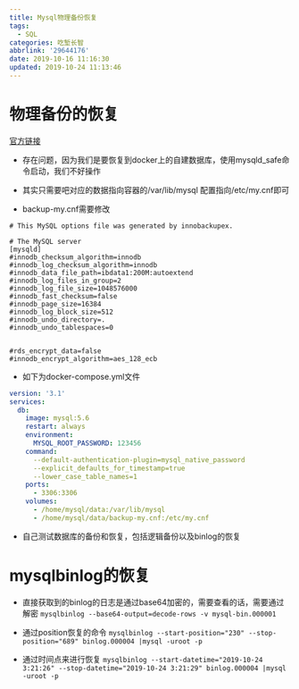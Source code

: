 ```yaml
---
title: Mysql物理备份恢复
tags:
  - SQL
categories: 吃堑长智
abbrlink: '29644176'
date: 2019-10-16 11:16:30
updated: 2019-10-24 11:13:46
---
```


# 物理备份的恢复
[官方链接](https://help.aliyun.com/knowledge_detail/41817.html?spm=5176.10695662.1996646101.searchclickresult.4aca2e25JZhG1n&aly_as=OF-4wSKB)

- 存在问题，因为我们是要恢复到docker上的自建数据库，使用mysqld_safe命令启动，我们不好操作

- 其实只需要吧对应的数据指向容器的/var/lib/mysql 配置指向/etc/my.cnf即可

- backup-my.cnf需要修改

```properties
# This MySQL options file was generated by innobackupex.

# The MySQL server
[mysqld]
#innodb_checksum_algorithm=innodb
#innodb_log_checksum_algorithm=innodb
#innodb_data_file_path=ibdata1:200M:autoextend
#innodb_log_files_in_group=2
#innodb_log_file_size=1048576000
#innodb_fast_checksum=false
#innodb_page_size=16384
#innodb_log_block_size=512
#innodb_undo_directory=.
#innodb_undo_tablespaces=0


#rds_encrypt_data=false
#innodb_encrypt_algorithm=aes_128_ecb
```

- 如下为docker-compose.yml文件

```yaml
version: '3.1'
services:
  db:
    image: mysql:5.6
    restart: always
    environment:
      MYSQL_ROOT_PASSWORD: 123456
    command:
      --default-authentication-plugin=mysql_native_password
      --explicit_defaults_for_timestamp=true
      --lower_case_table_names=1
    ports:
      - 3306:3306
    volumes:
      - /home/mysql/data:/var/lib/mysql
      - /home/mysql/data/backup-my.cnf:/etc/my.cnf
```

- 自己测试数据库的备份和恢复，包括逻辑备份以及binlog的恢复
# mysqlbinlog的恢复
- 直接获取到的binlog的日志是通过base64加密的，需要查看的话，需要通过解密
 `mysqlbinlog --base64-output=decode-rows -v mysql-bin.000001`

- 通过position恢复的命令
`mysqlbinlog --start-position="230" --stop-position="689" binlog.000004 |mysql -uroot -p`

- 通过时间点来进行恢复
`mysqlbinlog --start-datetime="2019-10-24 3:21:26" --stop-datetime="2019-10-24 3:21:29" binlog.000004 |mysql -uroot -p`

